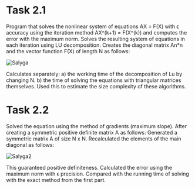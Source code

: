 # Task 2.1

Program that solves the nonlinear system of equations AX = F(X) with ϵ accuracy using the iteration method AX^(k+1) = F(X^(k)) and computes the error with the maximum norm. Solves the resulting system of equations in each iteration using LU decomposition. Creates the diagonal matrix An*n and the vector function F(X) of length N as follows:

![Salyga](https://i.imgur.com/HjKjFre.png)

Calculates separately: a) the working time of the decomposition of Lu by changing N. b) the time of solving the equations with triangular matrices themselves. Used this to estimate the size complexity of these algorithms.

# Task 2.2

Solved the equation using the method of gradients (maximum slope). After creating a symmetric positive definite matrix A as follows: Generated a symmetric matrix A of size N x N. Recalculated the elements of the main diagonal as follows:

![Salyga2](https://i.imgur.com/JMBhzdk.png) 

This guaranteed positive definiteness. Calculated the error using the maximum norm with ϵ precision. Compared with the running time of solving with the exact method from the first part.

